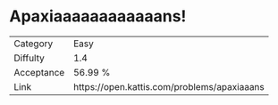 # Apaxiaaaaaaaaaaaans!

<table>
    <tr>
        <td>Category</td>
        <td>Easy</td>
    </tr>
    <tr>
        <td>Diffulty</td>
        <td>1.4</td>
    </tr>
    <tr>
        <td>Acceptance</td>
        <td>56.99 %</td>
    </tr>
    <tr>
        <td>Link</td>
        <td>https://open.kattis.com/problems/apaxiaaans</td>
    </tr>
</table>